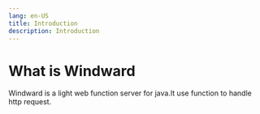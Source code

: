 ```yaml
---
lang: en-US
title: Introduction
description: Introduction
---
```

# What is Windward
Windward is a light web function server for java.It use function to handle http request.